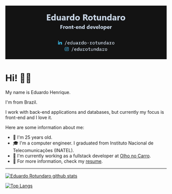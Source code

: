 ![Cover](https://github.com/EduardoRotundaro/EduardoRotundaro/blob/main/cover.jpg?raw=true)

# Hi! 👋🏻

My name is Eduardo Henrique.

I'm from Brazil.

I work with back-end applications and databases, but currently my focus is front-end and I love it.

Here are some information about me:

- 🧔 I'm 25 years old.
- 🎓 I'm a computer engineer. I graduated from Instituto Nacional de Telecomunicações (INATEL).
- 💼 I'm currently working as a fullstack developer at [Olho no Carro](https://github.com/olho-no-carro-tecnologia).
- 📄 For more information, check my [resume](https://eduardorotundaro.github.io/resume/).

---

[![Eduardo Rotundaro github stats](https://github-readme-stats.vercel.app/api?username=EduardoRotundaro&title_color=23c4ff&text_color=c8d5e5&icon_color=23c4ff&bg_color=131313&hide_border=true&include_all_commits=true&count_private=true)](https://github.com/EduardoRotundaro/)

[![Top Langs](https://github-readme-stats.vercel.app/api/top-langs/?username=EduardoRotundaro&title_color=23c4ff&text_color=c8d5e5&bg_color=131313&hide_border=true)](https://github.com/EduardoRotundaro/)
